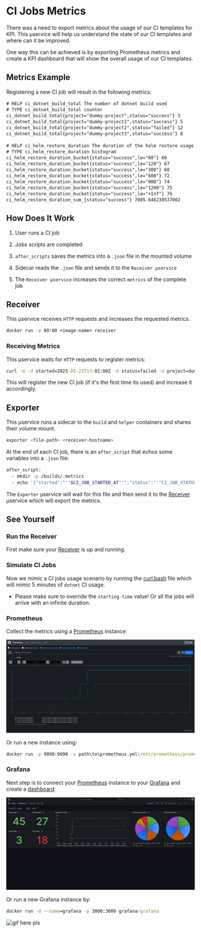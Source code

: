 # CI Jobs Metrics

There was a need to export metrics about the usage of our CI templates for KPI. This µservice will help us understand the state of our CI templates and where can it be improved.

One way this can be achieved is by exporting Prometheus metrics and create a KPI dashboard that will show the overall usage of our CI templates.

## Metrics Example

Registering a new CI job will result in the following metrics:

```prometheus
# HELP ci_dotnet_build_total The number of dotnet build used
# TYPE ci_dotnet_build_total counter
ci_dotnet_build_total{project="dummy-project",status="success"} 3
ci_dotnet_build_total{project="dummy-project2",status="success"} 5
ci_dotnet_build_total{project="dummy-project2",status="failed"} 12
ci_dotnet_build_total{project="dummy-project3",status="success"} 8

# HELP ci_helm_restore_duration The duration of the helm restore usage
# TYPE ci_helm_restore_duration histogram
ci_helm_restore_duration_bucket{status="success",le="60"} 60
ci_helm_restore_duration_bucket{status="success",le="120"} 67
ci_helm_restore_duration_bucket{status="success",le="300"} 68
ci_helm_restore_duration_bucket{status="success",le="600"} 72
ci_helm_restore_duration_bucket{status="success",le="900"} 74
ci_helm_restore_duration_bucket{status="success",le="1200"} 75
ci_helm_restore_duration_bucket{status="success",le="+Inf"} 76
ci_helm_restore_duration_sum_{status="success"} 7005.646230537002
```

## How Does It Work

1. User runs a CI job

1. Jobs scripts are completed

1. `after_scripts` saves the metrics into a `.json` file in the mounted volume

1. Sidecar reads the `.json` file and sends it to the `Receiver µservice`

1. The `Receiver µservice` increases the correct `metrics` of the complete job

## Receiver

This µservice receives `HTTP` requests and increases the requested metrics.

```cmd
docker run -p 80:80 <image-name> receiver
```

### Receiving Metrics

This µservice waits for `HTTP` requests to register metrics:

```cmd
curl -G -d started=2023-05-23T13:01:00Z -d status=failed -d project=dummy-project -d name=dotnet_build http://localhost:80/jobs
```

This will register the new CI job (if it's the first time its used) and increase it accordingly.

## Exporter

This µservice runs a sidecar to the `build` and `helper` containers and shares their volume mount.

```sh
exporter <file-path> <receiver-hostname>
```

At the end of each CI job, there is an `after_script` that echos some variables into a `.json` file:

```sh
after_script:
  - mkdir -p /builds/.metrics
  - echo '{"started":"'"$CI_JOB_STARTED_AT"'","status":"'"CI_JOB_STATUS"'","project":"'"CI_PROJECT_PATH"'","name":"'"$CI_JOB_NAME"'"}' > /builds/.metrics/metrics.json
```

The `Exporter` µservice will wait for this file and then send it to the [Receiver](/README.md/#receiver) µservice which will export the metrics.

## See Yourself

### Run the Receiver

First make sure your [Receiver](/README.md/#receiver) is up and running.

### Simulate CI Jobs

Now we mimic a CI jobs usage scenario by running the [curl.bash](/docs/curl.sh) file which will mimic 5 minutes of `dotnet` CI usage.

- Please make sure to override the `starting-time` value! Or all the jobs will arrive with an infinite duration.

### Prometheus

Collect the metrics using a [Prometheus](https://prometheus.io/) instance:

![Prometheus Query](/docs/images/prometheus-dotnet-build-example.PNG)

Or run a new instance using:

```cmd
docker run -p 9090:9090 -v path\to\prometheus.yml:/etc/prometheus/prometheus.yml prom/prometheus
```

### Grafana

Next step is to connect your [Prometheus](https://prometheus.io/) instance to your [Grafana](https://grafana.com/) and create a [dashboard](/dashboards/ci-jobs-status.json):

![Grafana Dashboard](/docs/images/grafana-dotnet-build-example.PNG)

Or run a new Grafana instance by:

```cmd
docker run -d --name=grafana -p 3000:3000 grafana/grafana
```

![gif here pls]()
